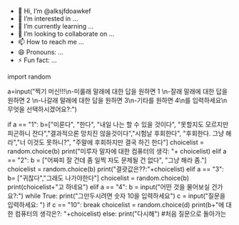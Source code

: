 - 👋 Hi, I’m @alksjfdoawkef
- 👀 I’m interested in ...
- 🌱 I’m currently learning ...
- 💞️ I’m looking to collaborate on ...
- 📫 How to reach me ...
- 😄 Pronouns: ...
- ⚡ Fun fact: ...

<!---
alksjfdoawkef/alksjfdoawkef is a ✨ special ✨ repository because its `README.md` (this file) appears on your GitHub profile.
You can click the Preview link to take a look at your changes.
--->
import random

a=input("찍기 머신!!!\n-미룰래 말래에 대한 답을 원하면 1 \n-잘래 말래에 대한 답을 원하면 2 \n-나갈래 말래에 대한 답을 원하면 3\n-기타를 원하면 4\n를 입력하세요\n무엇을 선택하시겠어요?:")

if a == "1":
    b=["미룬다", "한다", "내일 나는 할 수 있을 것이다", "못할지도 모르지만 피곤하니 잔다","결과적으론 망치진 않을것이다","시험날 후회한다", "후회한다. 그냥 해라","너 이것도 못하니?", "주말에 후회하지만 결국 하긴 한다"]
    choicelist = random.choice(b)
    print("미루자 말자에 대한 컴퓨터의 생각: "+ choicelist)
elif a == "2":
    b = ["어짜피 잘 건데 좀 일찍 자도 문제될 건 없다", "그냥 해라 좀."]
    choicelist = random.choice(b)
    print("결괏값은??:"+choicelist)
elif a == "3":
    b= ["귀찮다","그래도 나가야한다"]
    choicelist = random.choice(b)
    print(choicelist+"고 하네요")
elif a == "4":
    b = input("어떤 것을 물어보실 건가요?:")
    while True:
        print("그만두시려면 숫자 10을 입력하세요")
        c = input("질문을 입력하세요: ")
        if c == "10":
            break
    choicelist = random.choice(d)
    print(b+"에 대한 컴퓨터의 생각은?: "+choicelist)
else:
    print("다시해")
#처음 질문으로 돌아가는 
